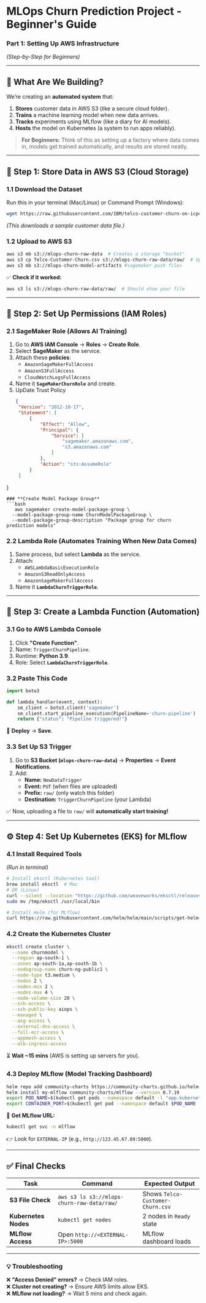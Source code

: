 # **MLOps Churn Prediction Project - Beginner's Guide**  
### **Part 1: Setting Up AWS Infrastructure**  
*(Step-by-Step for Beginners)*  

---

## **📌 What Are We Building?**  
We’re creating an **automated system** that:  
1. **Stores** customer data in AWS S3 (like a secure cloud folder).  
2. **Trains** a machine learning model when new data arrives.  
3. **Tracks** experiments using MLflow (like a diary for AI models).  
4. **Hosts** the model on Kubernetes (a system to run apps reliably).  

> **For Beginners:** Think of this as setting up a factory where data comes in, models get trained automatically, and results are stored neatly.  

---

## **🚀 Step 1: Store Data in AWS S3 (Cloud Storage)**  

### **1.1 Download the Dataset**  
Run this in your terminal (Mac/Linux) or Command Prompt (Windows):  
```bash
wget https://raw.githubusercontent.com/IBM/telco-customer-churn-on-icp4d/master/data/Telco-Customer-Churn.csv
```
*(This downloads a sample customer data file.)*  

### **1.2 Upload to AWS S3**  
```bash
aws s3 mb s3://mlops-churn-raw-data  # Creates a storage "bucket"
aws s3 cp Telco-Customer-Churn.csv s3://mlops-churn-raw-data/raw/  # Uploads file
aws s3 mb s3://mlops-churn-model-artifacts #sagemaker push files
```
✅ **Check if it worked:**  
```bash
aws s3 ls s3://mlops-churn-raw-data/raw/  # Should show your file
```

---

## **🔐 Step 2: Set Up Permissions (IAM Roles)**  

### **2.1 SageMaker Role (Allows AI Training)**  
1. Go to **AWS IAM Console** → **Roles** → **Create Role**.  
2. Select **SageMaker** as the service.  
3. Attach these **policies**:  
   - `AmazonSageMakerFullAccess`  
   - `AmazonS3FullAccess`  
   - `CloudWatchLogsFullAccess`  
4. Name it **`SageMakerChurnRole`** and create.
5. UpDate Trust Policy
   ```json
   {
    "Version": "2012-10-17",
    "Statement": [
        {
            "Effect": "Allow",
            "Principal": {
                "Service": [
                    "sagemaker.amazonaws.com",
                    "s3.amazonaws.com"
                ]
            },
            "Action": "sts:AssumeRole"
        }
    ]
  }
  ```
### **Create Model Package Group**
  ```bash
     aws sagemaker create-model-package-group \
    --model-package-group-name ChurnModelPackageGroup \
    --model-package-group-description "Package group for churn prediction models"
  ```
### **2.2 Lambda Role (Automates Training When New Data Comes)**  
1. Same process, but select **Lambda** as the service.  
2. Attach:  
   - `AWSLambdaBasicExecutionRole`  
   - `AmazonS3ReadOnlyAccess`  
   - `AmazonSageMakerFullAccess`  
3. Name it **`LambdaChurnTriggerRole`**.  

---

## **🤖 Step 3: Create a Lambda Function (Automation)**  

### **3.1 Go to AWS Lambda Console**  
1. Click **"Create Function"**.  
2. Name: `TriggerChurnPipeline`.  
3. Runtime: **Python 3.9**.  
4. Role: Select **`LambdaChurnTriggerRole`**.  

### **3.2 Paste This Code**  
```python
import boto3

def lambda_handler(event, context):
    sm_client = boto3.client('sagemaker')
    sm_client.start_pipeline_execution(PipelineName='churn-pipeline')
    return {"status": "Pipeline triggered!"}
```
📌 **Deploy** → **Save**.  

### **3.3 Set Up S3 Trigger**  
1. Go to **S3 Bucket (`mlops-churn-raw-data`)** → **Properties** → **Event Notifications**.  
2. Add:  
   - **Name:** `NewDataTrigger`  
   - **Event:** `PUT` (when files are uploaded)  
   - **Prefix:** `raw/` (only watch this folder)  
   - **Destination:** `TriggerChurnPipeline` (your Lambda)  

✅ Now, uploading a file to `raw/` will **automatically start training!**  

---

## **⚙️ Step 4: Set Up Kubernetes (EKS) for MLflow**  

### **4.1 Install Required Tools**  
*(Run in terminal)*  
```bash
# Install eksctl (Kubernetes tool)
brew install eksctl  # Mac
# OR (Linux)
curl --silent --location "https://github.com/weaveworks/eksctl/releases/latest/download/eksctl_$(uname -s)_amd64.tar.gz" | tar xz -C /tmp
sudo mv /tmp/eksctl /usr/local/bin

# Install Helm (for MLflow)
curl https://raw.githubusercontent.com/helm/helm/main/scripts/get-helm-3 | bash
```

### **4.2 Create the Kubernetes Cluster**  
```bash
eksctl create cluster \
  --name churnmodel \
  --region ap-south-1 \
  --zones ap-south-1a,ap-south-1b \
  --nodegroup-name churn-ng-public1 \
  --node-type t3.medium \
  --nodes 2 \
  --nodes-min 2 \
  --nodes-max 4 \
  --node-volume-size 20 \
  --ssh-access \
  --ssh-public-key aiops \
  --managed \
  --asg-access \
  --external-dns-access \
  --full-ecr-access \
  --appmesh-access \
  --alb-ingress-access
```
⏳ **Wait ~15 mins** (AWS is setting up servers for you).  

### **4.3 Deploy MLflow (Model Tracking Dashboard)**  
```bash
helm repo add community-charts https://community-charts.github.io/helm-charts
helm install my-mlflow community-charts/mlflow --version 0.7.19
export POD_NAME=$(kubectl get pods --namespace default -l "app.kubernetes.io/name=mlflow,app.kubernetes.io/instance=my-mlflow" -o jsonpath="{.items[0].metadata.name}")
export CONTAINER_PORT=$(kubectl get pod --namespace default $POD_NAME -o jsonpath="{.spec.containers[0].ports[0].containerPort}")
```
🔗 **Get MLflow URL:**  
```bash
kubectl get svc -n mlflow
```
👉 Look for `EXTERNAL-IP` (e.g., `http://123.45.67.89:5000`).  

---

## **✅ Final Checks**  

| Task | Command | Expected Output |
|------|---------|-----------------|
| **S3 File Check** | `aws s3 ls s3://mlops-churn-raw-data/raw/` | Shows `Telco-Customer-Churn.csv` |
| **Kubernetes Nodes** | `kubectl get nodes` | 2 nodes in `Ready` state |
| **MLflow Access** | Open `http://<EXTERNAL-IP>:5000` | MLflow dashboard loads |

---

### **💡 Troubleshooting**  
❌ **"Access Denied" errors?** → Check IAM roles.  
❌ **Cluster not creating?** → Ensure AWS limits allow EKS.  
❌ **MLflow not loading?** → Wait 5 mins and check again.  

